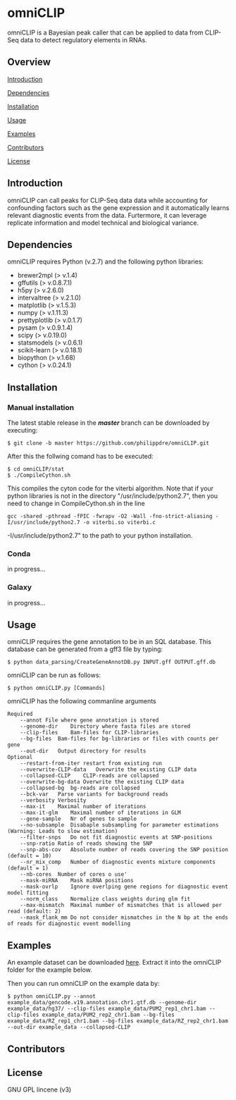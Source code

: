 # omniCLIP
omniCLIP is a Bayesian peak caller that can be applied to data from CLIP-Seq data to detect regulatory elements in RNAs. 

## Overview

[Introduction](#introduction)

[Dependencies](#dependencies)

[Installation](#installation)

[Usage](#usage)

[Examples](#examples)

[Contributors](#contributors)

[License](#license)


## Introduction
omniCLIP can call peaks for CLIP-Seq data data while accounting for confounding factors such as the gene expression and it automatically learns relevant diagnostic events from the data. Furtermore, it can leverage replicate information and model technical and biological variance.

## Dependencies
omniCLIP requires Python (v.2.7) and the following python libraries:

* brewer2mpl (> v.1.4)
* gffutils (> v.0.8.7.1)
* h5py (> v.2.6.0)
* intervaltree (> v.2.1.0)
* matplotlib (> v.1.5.3)
* numpy (> v.1.11.3)
* prettyplotlib (> v.0.1.7)
* pysam (> v.0.9.1.4)
* scipy (> v.0.19.0)
* statsmodels (> v.0.6.1)
* scikit-learn (> v.0.18.1)
* biopython (> v.1.68)
* cython (> v.0.24.1)

## Installation

### Manual installation
The latest stable release in the ***master*** branch can be downloaded by executing:
```
$ git clone -b master https://github.com/philippdre/omniCLIP.git
```
After this the follwing comand has to be executed:
```
$ cd omniCLIP/stat
$ ./CompileCython.sh
```
This compiles the cyton code for the viterbi algorithm. Note that if your python libraries is not in the directory "/usr/include/python2.7", then you need to change in CompileCython.sh in the line 
```
gcc -shared -pthread -fPIC -fwrapv -O2 -Wall -fno-strict-aliasing -I/usr/include/python2.7 -o viterbi.so viterbi.c
``` 
-I/usr/include/python2.7" to the path to your python installation.

### Conda

in progress...

### Galaxy

in progress...

## Usage
omniCLIP requires the gene annotation to be in an SQL database. This database can be generated from a gff3 file by typing:
```
$ python data_parsing/CreateGeneAnnotDB.py INPUT.gff OUTPUT.gff.db
```
omniCLIP can be run as follows:

```
$ python omniCLIP.py [Commands]
```
omniCLIP has the following commanline arguments
```
Required
    --annot	File where gene annotation is stored
    --genome-dir	Directory where fasta files are stored
    --clip-files	Bam-files for CLIP-libraries
    --bg-files	Bam-files for bg-libraries or files with counts per gene
    --out-dir	Output directory for results
Optional
    --restart-from-iter	restart from existing run
    --overwrite-CLIP-data	Overwrite the existing CLIP data
    --collapsed-CLIP	CLIP-reads are collapsed
    --overwrite-bg-data	Overwrite the existing CLIP data
    --collapsed-bg	bg-reads are collapsed
    --bck-var	Parse variants for background reads
    --verbosity	Verbosity
    --max-it	Maximal number of iterations
    --max-it-glm	Maximal number of iterations in GLM
    --gene-sample	Nr of genes to sample
    --no-subsample	Disabaple subsampling for parameter estimations (Warning: Leads to slow estimation)
    --filter-snps	Do not fit diagnostic events at SNP-positions
    --snp-ratio	Ratio of reads showing the SNP
    --snp-abs-cov	Absolute number of reads covering the SNP position (default = 10)
    --nr_mix_comp	Number of diagnostic events mixture components (default = 1)
    --nb-cores	Number of cores o use'
    --mask-miRNA	Mask miRNA positions
    --mask-ovrlp	Ignore overlping gene regions for diagnostic event model fitting
    --norm_class	Normalize class weights during glm fit
    --max-mismatch	Maximal number of mismatches that is allowed per read (default: 2)
    --mask_flank_mm	Do not consider mismatches in the N bp at the ends of reads for diagnostic event modelling 
```

## Examples
An example dataset can be  downloaded [here](https://ohlerlab.mdc-berlin.de/files/omniCLIP/example_data.tar.gz). Extract it into the omniCLIP folder for the example below.

Then you can run omniCLIP on the example data by:
```
$ python omniCLIP.py --annot example_data/gencode.v19.annotation.chr1.gtf.db --genome-dir example_data/hg37/ --clip-files example_data/PUM2_rep1_chr1.bam --clip-files example_data/PUM2_rep2_chr1.bam --bg-files example_data/RZ_rep1_chr1.bam --bg-files example_data/RZ_rep2_chr1.bam --out-dir example_data --collapsed-CLIP 
```

## Contributors



## License
GNU GPL lincene (v3)
